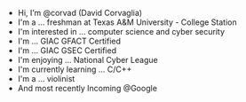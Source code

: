 - Hi, I’m @corvad (David Corvaglia)
- I'm a ... freshman at Texas A&M University - College Station
- I'm interested in ... computer science and cyber security
- I'm ... GIAC GFACT Certified
- I'm ... GIAC GSEC Certified
- I'm enjoying ... National Cyber League
- I'm currently learning ... C/C++
- I'm a ... violinist
- And most recently Incoming @Google
